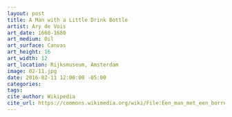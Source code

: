 ```yaml
---
layout: post
title: A Man with a Little Drink Bottle
artist: Ary de Vois
art_date: 1660-1680
art_medium: Oil
art_surface: Canvas
art_height: 16 
art_width: 12
art_location: Rijksmuseum, Amsterdam
image: 02-11.jpg
date: 2016-02-11 12:00:00 -05:00
categories:
tags:
cite_author: Wikipedia
cite_url: https://commons.wikimedia.org/wiki/File:Een_man_met_een_borrelflesje_Rijksmuseum_SK-A-456.jpeg
---
```

